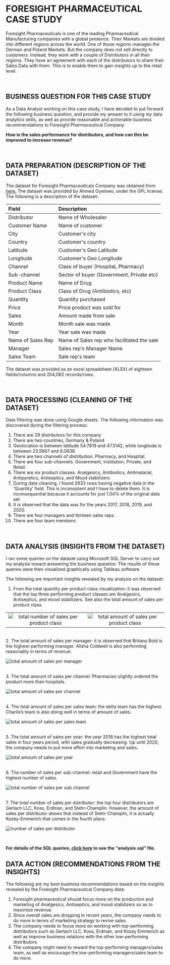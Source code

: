 # FORESIGHT PHARMACEUTICAL CASE STUDY

Foresight Pharmaceuticals is one of the leading Pharmaceutical Manufacturing companies with a global presence.
Their Markets are divided into different regions across the world. One of those regions manages the German and Poland Markets.
But the company does not sell directly to customers. Instead, they work with a couple of Distributors in all their regions.
They have an agreement with each of the distributors to share their Sales Data with them. This is to enable them to gain insights up to the retail level.

<br>

## BUSINESS QUESTION FOR THIS CASE STUDY

As a Data Analyst working on this case study, I have decided to put forward the following business question, and provide my answer to it using my data analytics skills, as well as provide reasonable and actionable business recommendations to Foresight Pharmaceutical Company:

**How is the sales performance for distributors, and how can this be improved to increase revenue?**

<br>

## DATA PREPARATION (DESCRIPTION OF THE DATASET)

The dataset for Foresight Pharmaceuticals Company was obtained from [here.](https://foresightbi.com.ng/practice-data/3-datasets-for-your-portfolio/)
The dataset was provided by Ahmed Oyelowo, under the GPL license.
The following is a description of the dataset:

|Field|Description|
|:----|:----|
|Distributor|Name of Wholesaler|
|Customer Name|Name of customer|
|City|Customer's city|
|Country|Customer's country|
|Latitude|Customer's Geo Latitude|
|Longitude|Customer's Geo Longitude|
|Channel|Class of buyer (Hospital, Pharmacy)|
|Sub-channel|Sector of buyer (Government, Private etc)|
|Product Name|Name of Drug|
|Product Class|Class of Drug (Antibiotics, etc)|
|Quantity|Quantity purchased|
|Price|Price product was sold for|
|Sales|Amount made from sale|
|Month|Month sale was made|
|Year|Year sale was made|
|Name of Sales Rep|Name of Sales rep who facilitated the sale|
|Manager|Sales rep's Manager Name|
|Sales Team|Sale rep's team|

The dataset was provided as an excel spreadsheet (XLSX) of eighteen fields/columns and 254,082 records/rows.

<br>

## DATA PROCESSING (CLEANING OF THE DATASET)

Data filtering was done using Google sheets. The following information was discovered during the filtering process: 

1)	There are 29 distributors for this company 
2)	There are two countries, Germany & Poland 
3)	Geolocation is between latitude 54.7819 and 47.5142, while longitude is between 23.5667 and 6.0838.
4)	There are two channels of distribution. Pharmacy, and Hospital.
5)	There are four sub-channels. Government, Institution, Private, and Retail.
6)	There are six product classes. Analgesics, Antibiotics, Antimalarial, Antipyretics, Antiseptics, and Mood stabilizers.
7)	During data cleaning, I found 2633 rows having negative data in the ‘Quantity’ field. This is inconsistent and I have to delete them. It is inconsequential because it accounts for just 1.04% of the original data set. 
8)	It is observed that the data was for the years 2017, 2018, 2019, and 2020.
9)	There are four managers and thirteen sales reps.
10)	There are four team members.

<br>

## DATA ANALYSIS (INSIGHTS FROM THE DATASET)

I ran some queries on the dataset using Microsoft SQL Server to carry out my analysis toward answering the business question. The results of these queries were then visualized graphically using Tableau software.

The following are important insights revealed by my analysis on the dataset:

1.	From the total quantity per product class visualization: it was observed that the top three performing product classes are Analgesics, Antiseptics, and mood stabilizers. See also the total amount of sales per product class.

 |  |  |
 |:-----------:|:------------:|
 |![total number of sales per product class](https://github.com/vaxdata22/Foresight-Pharmaceutical/blob/main/total%20no%20of%20sales%20per%20product%20class.png)|![total amount of sales per product class](https://github.com/vaxdata22/Foresight-Pharmaceutical/blob/main/total%20amountt%20of%20sales%20per%20product%20class.png%20product%20class.png)|

<br>
2.	The total amount of sales per manager: it is observed that Britany Bold is the highest-performing manager. Alisha Coldwell is also performing reasonably in terms of revenue.

![total amount of sales per manager](https://github.com/vaxdata22/Foresight-Pharmaceutical/blob/main/total%20amt%20of%20sales%20per%20manager.png)

<br>
3.	The total amount of sales per channel: Pharmacies slightly ordered the product more than hospitals. 

![total amount of sales per channel](https://github.com/vaxdata22/Foresight-Pharmaceutical/blob/main/total%20amt%20of%20sales%20per%20channel.png)

<br>
4.	The total amount of sales per sales team: the delta team has the highest. Charlie’s team is also doing well in terms of amount of sales.

![total amount of sales per sales team](https://github.com/vaxdata22/Foresight-Pharmaceutical/blob/main/tota%20amt%20of%20sale%20per%20sales%20team.png)

<br>
5.	The total amount of sales per year: the year 2018 has the highest total sales in four years period, with sales gradually decreasing. Up until 2020, the company needs to put more effort into marketing and sales. 
 
![total amount of sales per year](https://github.com/vaxdata22/Foresight-Pharmaceutical/blob/main/total%20amount%20of%20sales%20per%20year.png)

<br>
6.	The number of sales per sub-channel: retail and Government have the highest number of sales. 

![total number of sales per sub channel](https://github.com/vaxdata22/Foresight-Pharmaceutical/blob/main/total%20no%20of%20sale%20per%20sub%20channel.png)
 
<br>
7.	The total number of sales per distributor: the top four distributors are Gerlach LLC, Koss, Erdman, and Stehr-Champlin. However, the amount of sales per distributor shows that instead of Stehr-Champlin, it is actually Kozey-Emmerich that comes in the fourth place.

![number of sales per distributor](https://github.com/vaxdata22/Foresight-Pharmaceutical/blob/main/no%20of%20sales%20per%20distributor.png)


<br>

**For details of the SQL queries, [click here](https://github.com/vaxdata22/Foresight-Pharmaceutical/blob/main/analysis.sql) to see the “analysis.sql” file.**


## DATA ACTION (RECOMMENDATIONS FROM THE INSIGHTS)

The following are my best business recommendations based on the insights revealed by the Foresight Pharmaceutical Company data:

1)	Foresight pharmaceutical should focus more on the production and marketing of Analgesics, Antiseptics, and mood stabilizers so as to maximize revenue. 
2)	Since overall sales are dropping in recent years, the company needs to do more in terms of marketing strategy to revive sales.
3)	The company needs to focus more on working with top-performing distributors such as Gerlach LLC, Koss, Erdman, and Kozey Emmerich as well as improve business relations with the other low-performing distributors 
4)	The company might need to reward the top-performing managers/sales team, as well as encourage the low-performing managers/sales team to do more.
